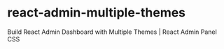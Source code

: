 # react-admin-multiple-themes
Build React Admin Dashboard with Multiple Themes | React Admin Panel CSS
